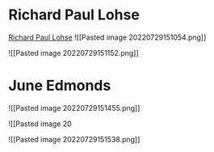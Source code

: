 # Richard Paul Lohse

[Richard Paul Lohse](https://www.designreviewed.com/artefacts/lohse-lesen-offizin-2002/) ![[Pasted image 20220729151054.png]]

![[Pasted image 20220729151152.png]]

# June Edmonds

![[Pasted image 20220729151455.png]]

![[Pasted image 20

![[Pasted image 20220729151538.png]]